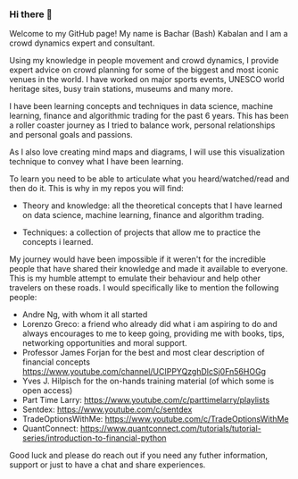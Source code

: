 ### Hi there 👋

Welcome to my GitHub page! My name is Bachar (Bash) Kabalan and I am a crowd dynamics expert and consultant. 

Using my knowledge in people movement and crowd dynamics, I provide expert advice on crowd planning for some of the biggest and most iconic venues in the world. I have worked on major sports events, UNESCO world heritage sites, busy train stations, museums and many more. 

I have been learning concepts and techniques in data science, machine learning, finance and algorithmic trading for the past 6 years. This has been a roller coaster journey as I tried to balance work, personal relationships and personal goals and passions. 

As I also love creating mind maps and diagrams, I will use this visualization technique to convey what I have been learning. 

To learn you need to be able to articulate what you heard/watched/read and then do it. This is why in my repos you will find: 
- Theory and knowledge: all the theoretical concepts that I have learned on data science, machine learning, finance and algorithm trading. 

- Techniques: a collection of projects that allow me to practice the concepts i learned. 

My journey would have been impossible if it weren't for the incredible people that have shared their knowledge and made it available to everyone. This is my humble attempt to emulate their behaviour and help other travelers on these roads. I would specifically like to mention the following people: 

- Andre Ng, with whom it all started
- Lorenzo Greco: a friend who already did what i am aspiring to do and always encourages to me to keep going, providing me with books, tips, networking opportunities and moral support. 
- Professor James Forjan for the best and most clear description of financial concepts https://www.youtube.com/channel/UCIPPYQzghDlcSj0Fn56HOGg
- Yves J. Hilpisch for the on-hands training material (of which some is open access)
- Part Time Larry: https://www.youtube.com/c/parttimelarry/playlists
- Sentdex: https://www.youtube.com/c/sentdex
- TradeOptionsWithMe: https://www.youtube.com/c/TradeOptionsWithMe
- QuantConnect: https://www.quantconnect.com/tutorials/tutorial-series/introduction-to-financial-python

Good luck and please do reach out if you need any futher information, support or just to have a chat and share experiences. 
